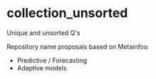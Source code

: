 # collection_unsorted
Unique and unsorted Q's

Repository name proposals based on Metainfos:
- Predictive / Forecasting
- Adaptive models
